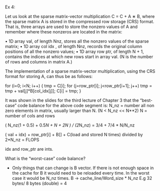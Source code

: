Ex 4:

Let us look at the sparse matrix-vector multiplication C = C + A ∗ B, where
the sparse matrix A is stored in the compressed row storage (CRS) format.
That is, three arrays are used to store the nonzero values of A and remember
where these nonzeros are located in the matrix:

• 1D array val, of length Nnz, stores all the nonzero values of the sparse
matrix;
• 1D array col idx , of length Nnz, records the original column positions
of all the nonzero values;
• 1D array row ptr, of length N + 1, contains the indices at which new
rows start in array val. (N is the number of rows and columns in
matrix A.)

The implementation of a sparse matrix-vector multiplication, using the
CRS format for storing A, can thus be as follows:

for (i=0; i<N; i++) {
    tmp = C[i];
    for (j=row_ptr[i]; j<row_ptr[i+1]; j++)
        tmp = tmp + val[j]*B[col_idx[j]];
    C[i] = tmp;
}


It was shown in the slides for the third lecture of Chapter 3 that the
“best-case” code balance for the above code segment is:
N_nz = number all non zero elements in matrix, usually larger than N. (N < N_nz << N**2)
N = number of cols and rows


( N_nz(1 + 0.5) + 0.5*N      + N   +  2N ) /  (2*N_nz) = 3/4 + 7/4 * N/N_nz

( val + idx)    + row_ptr[i] + B[] +  C(load and stored N times)
divided by 2*N_nz = FLOPS

idx and row_ptr are ints.


What is the “worst-case” code balance?
- Only things that can change is B vector. If there is not enough space in the cache for B
it would need to be reloaded every time. In the worst case it would be N_nz times.
B -> cache_line/Word_size * N_nz
E.g 32 bytes/ 8 bytes (double) = 4


